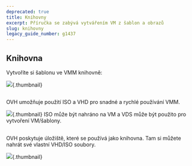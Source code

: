 ```yaml
---
deprecated: true
title: Knihovny
excerpt: Příručka se zabývá vytvářením VM z šablon a obrazů
slug: knihovny
legacy_guide_number: g1437
---
```



## Knihovna
Vytvoříte si šablonu ve VMM knihovně:

![](images/img_1966.jpg){.thumbnail}


## 
OVH umožňuje použití ISO a VHD pro snadné a rychlé používání VMM.

![](images/img_1974.jpg){.thumbnail}
ISO může být nahráno na VM a VDS může být použito pro vytvoření VM/šablony.


## 
OVH poskytuje úložiště, které se používá jako knihovna. Tam si můžete nahrát své vlastní VHD/ISO soubory.

![](images/img_1975.jpg){.thumbnail}

